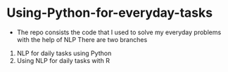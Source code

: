 
# Using-Python-for-everyday-tasks
- The repo consists the code that I used to solve my everyday problems with the help of NLP
There are two branches 
1. NLP for daily tasks using Python 
2. Using NLP for daily tasks with R
